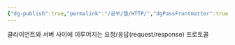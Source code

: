 ```yaml
---
{"dg-publish":true,"permalink":"/공부/웹/HTTP/","dgPassFrontmatter":true}
---
```



클라이언트와 서버 사이에 이루어지는 요청/응답(request/response) 프로토콜
